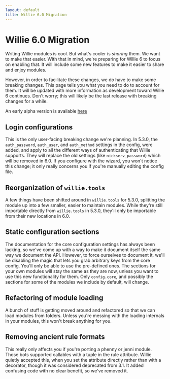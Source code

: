 ```yaml
---
layout: default
title: Willie 6.0 Migration
---
```


# Willie 6.0 Migration

Writing Willie modules is cool. But what's cooler is *sharing* them. We want to
make that easier. With that in mind, we're preparing for Willie 6 to focus on
enabling that. It will include some new features to make it easier to share and
enjoy modules.

However, in order to facilitate these changes, we do have to make some breaking
changes. This page tells you what you need to do to account for them. It will
be updated with more information as development toward Willie 6 continues.
Don't worry; this will likely be the last release with breaking changes for a
while.

An early alpha version is available [here](https://github.com/embolalia/willie/releases/tag/6.0.0a0)

## Login configurations

This is the only user-facing breaking change we're planning. In 5.3.0, the
`auth_password`, `auth_user`, and `auth_method` settings in the config, were
added, and apply to all the different ways of authenticating that Willie
supports. They will replace the old settings (like `nickserv_password`) which
will be removed in 6.0.  If you configure with the wizard, you won't notice
this change; it only really concerns you if you're manually editing the config
file.

## Reorganization of `willie.tools`

A few things have been shifted around in `willie.tools` for 5.3.0, splitting
the module up into a few smaller, easier to maintain modules. While they're
still importable directly from `willie.tools` in 5.3.0, they'll only be
importable from their new locations in 6.0.

## Static configuration sections

The documentation for the core configuration settings has always been lacking,
so we've come up with a way to make it document itself the same way we document
the API. However, to force ourselves to document it, we'll be disabling the
magic that lets you grab arbitrary keys from the core config. You'll only be
able to use the pre-defined ones. The sections for your own modules will stay
the same as they are now, unless you want to use this new functionality for
them. Only `config.core`, and possibly the sections for some of the modules we
include by default, will change.

## Refactoring of module loading

A bunch of stuff is getting moved around and refactored so that we can load
modules from folders. Unless you're messing with the loading internals in your
modules, this won't break anything for you.

## Removing ancient rule formats

This really only affects you if you're porting a phenny or jenni module. Those
bots supported callables with a tuple in the rule attribute. Willie quietly
accepted this, when you set the attribute directly rather than with a
decorator, though it was considered deprecated from 3.1. It added confusing
code with no clear benefit, so we've removed it.
